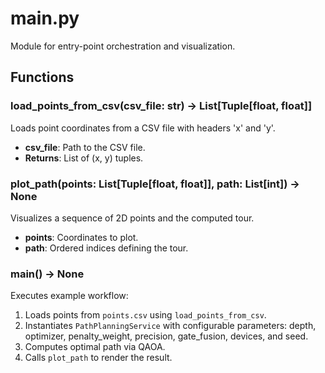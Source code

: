 # main.py


Module for entry-point orchestration and visualization.

## Functions

### load_points_from_csv(csv_file: str) -> List[Tuple[float, float]]
Loads point coordinates from a CSV file with headers 'x' and 'y'.

- **csv_file**: Path to the CSV file.
- **Returns**: List of (x, y) tuples.

### plot_path(points: List[Tuple[float, float]], path: List[int]) -> None
Visualizes a sequence of 2D points and the computed tour.

- **points**: Coordinates to plot.
- **path**: Ordered indices defining the tour.

### main() -> None
Executes example workflow:
1. Loads points from `points.csv` using `load_points_from_csv`.
2. Instantiates `PathPlanningService` with configurable parameters: depth, optimizer, penalty_weight, precision, gate_fusion, devices, and seed.
3. Computes optimal path via QAOA.
4. Calls `plot_path` to render the result.
